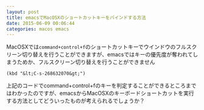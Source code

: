 ```yaml
---
layout: post
title: emacsでMacOSXのショートカットキーをバインドする方法
date: 2015-06-09 00:06:44
categories: macos emacs
---
```

<p>MacOSXでは<code>command+control+f</code>のショートカットキーでウインドウのフルスクリーン切り替えを行うことができますが、emacsではキーの優先度が奪われてしまうためか、フルスクリーン切り替えを行うことができません</p>

```
(kbd "&lt;C-s-268632070&gt;")
```

<p>上記のコードでcommand+control+fのキーを判定することができるところまではわかったのですが、emacsからMacOSXのキーボードショートカットを実行する方法としてどういったものが考えられるでしょうか？</p>
